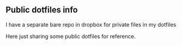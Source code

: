Public dotfiles info
--------------------

I have a separate bare repo in dropbox for private files in my dotfiles

Here just sharing some public dotfiles for reference.
